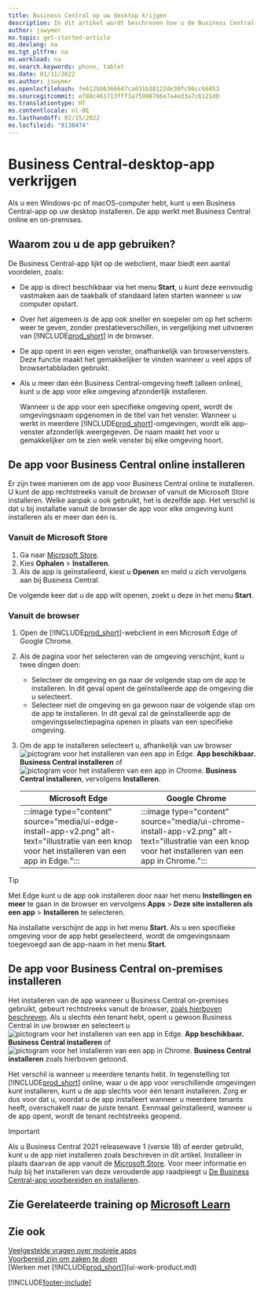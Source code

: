 ```yaml
---
title: Business Central op uw desktop krijgen
description: In dit artikel wordt beschreven hoe u de Business Central-app op een Windows- of MACiOS-desktop kunt krijgen.
author: jswymer
ms.topic: get-started-article
ms.devlang: na
ms.tgt_pltfrm: na
ms.workload: na
ms.search.keywords: phone, tablet
ms.date: 01/11/2022
ms.author: jswymer
ms.openlocfilehash: fe612bb6366647ca031b38122de30fc96cc66853
ms.sourcegitcommit: ef80c461713fff1a75998766e7a4ed3a7c6121d0
ms.translationtype: HT
ms.contentlocale: nl-BE
ms.lasthandoff: 02/15/2022
ms.locfileid: "8130474"
---
```

# <a name="get-business-central-desktop-app"></a>Business Central-desktop-app verkrijgen

Als u een Windows-pc of macOS-computer hebt, kunt u een Business Central-app op uw desktop installeren. De app werkt met Business Central online en on-premises.

## <a name="why-use-the-app"></a>Waarom zou u de app gebruiken?

De Business Central-app lijkt op de webclient, maar biedt een aantal voordelen, zoals:

- De app is direct beschikbaar via het menu **Start**, u kunt deze eenvoudig vastmaken aan de taakbalk of standaard laten starten wanneer u uw computer opstart.
- Over het algemeen is de app ook sneller en soepeler om op het scherm weer te geven, zonder prestatieverschillen, in vergelijking met uitvoeren van [!INCLUDE[prod_short](includes/prod_short.md)] in de browser.
- De app opent in een eigen venster, onafhankelijk van browservensters. Deze functie maakt het gemakkelijker te vinden wanneer u veel apps of browsertabbladen gebruikt.
- Als u meer dan één Business Central-omgeving heeft (alleen online), kunt u de app voor elke omgeving afzonderlijk installeren.

     Wanneer u de app voor een specifieke omgeving opent, wordt de omgevingsnaam opgenomen in de titel van het venster. Wanneer u werkt in meerdere [!INCLUDE[prod_short](includes/prod_short.md)]-omgevingen, wordt elk app-venster afzonderlijk weergegeven. De naam maakt het voor u gemakkelijker om te zien welk venster bij elke omgeving hoort.

## <a name="install-the-app-for-business-central-online"></a>De app voor Business Central online installeren

Er zijn twee manieren om de app voor Business Central online te installeren. U kunt de app rechtstreeks vanuit de browser of vanuit de Microsoft Store installeren. Welke aanpak u ook gebruikt, het is dezelfde app. Het verschil is dat u bij installatie vanuit de browser de app voor elke omgeving kunt installeren als er meer dan één is.

### <a name="from-microsoft-store"></a>Vanuit de Microsoft Store

1. Ga naar [Microsoft Store](https://go.microsoft.com/fwlink/?linkid=2182870).
2. Kies **Ophalen** > **Installeren**. 
3. Als de app is geïnstalleerd, kiest u **Openen** en meld u zich vervolgens aan bij Business Central.

De volgende keer dat u de app wilt openen, zoekt u deze in het menu **Start**.

### <a name="from-the-browser"></a>Vanuit de browser

1. Open de [!INCLUDE[prod_short](includes/prod_short.md)]-webclient in een Microsoft Edge of Google Chrome.

2. Als de pagina voor het selecteren van de omgeving verschijnt, kunt u twee dingen doen:

   - Selecteer de omgeving en ga naar de volgende stap om de app te installeren. In dit geval opent de geïnstalleerde app de omgeving die u selecteert.
   - Selecteer niet de omgeving en ga gewoon naar de volgende stap om de app te installeren. In dit geval zal de geïnstalleerde app de omgevingsselectiepagina openen in plaats van een specifieke omgeving.

3. Om de app te installeren selecteert u, afhankelijk van uw browser ![pictogram voor het installeren van een app in Edge.](media/ui-edge-install-app-icon.png) **App beschikbaar. Business Central installeren** of ![pictogram voor het installeren van een app in Chrome.](media/ui-chrome-install-app-icon.png) **Business Central installeren**, vervolgens **Installeren**.

   | Microsoft Edge | Google Chrome |
   |--|--|
   | :::image type="content" source="media/ui-edge-install-app-v2.png" alt-text="illustratie van een knop voor het installeren van een app in Edge."::: | :::image type="content" source="media/ui-chrome-install-app-v2.png" alt-text="illustratie van een knop voor het installeren van een app in Chrome."::: |

  > [!TIP]
  > Met Edge kunt u de app ook installeren door naar het menu **Instellingen en meer** te gaan in de browser en vervolgens **Apps** > **Deze site installeren als een app** > **Installeren** te selecteren.

Na installatie verschijnt de app in het menu **Start**. Als u een specifieke omgeving voor de app hebt geselecteerd, wordt de omgevingsnaam toegevoegd aan de app-naam in het menu **Start**.

## <a name="install-the-app-for-business-central-on-premises"></a>De app voor Business Central on-premises installeren

Het installeren van de app wanneer u Business Central on-premises gebruikt, gebeurt rechtstreeks vanuit de browser, [zoals hierboven beschreven](#from-the-browser). Als u slechts één tenant hebt, opent u gewoon Business Central in uw browser en selecteert u ![pictogram voor het installeren van een app in Edge.](media/ui-edge-install-app-icon.png) **App beschikbaar. Business Central installeren** of ![pictogram voor het installeren van een app in Chrome.](media/ui-chrome-install-app-icon.png) **Business Central installeren** zoals hierboven getoond.

Het verschil is wanneer u meerdere tenants hebt. In tegenstelling tot [!INCLUDE[prod_short](includes/prod_short.md)] online, waar u de app voor verschillende omgevingen kunt installeren, kunt u de app slechts voor één tenant installeren. Zorg er dus voor dat u, voordat u de app installeert wanneer u meerdere tenants heeft, overschakelt naar de juiste tenant. Eenmaal geïnstalleerd, wanneer u de app opent, wordt de tenant rechtstreeks geopend.

> [!IMPORTANT]
> Als u Business Central 2021 releasewave 1 (versie 18) of eerder gebruikt, kunt u de app niet installeren zoals beschreven in dit artikel. Installeer in plaats daarvan de app vanuit de [Microsoft Store](https://go.microsoft.com/fwlink/?LinkId=734848). Voor meer informatie en hulp bij het installeren van deze verouderde app raadpleegt u [De Business Central-app voorbereiden en installeren](/dynamics365/business-central/dev-itpro/deployment/install-business-central-app).

## <a name="see-related-training-at-microsoft-learn"></a>Zie Gerelateerde training op [Microsoft Learn](/learn/modules/alternative-interfaces-dynamics-365-business-central/index)

## <a name="see-also"></a>Zie ook

[Veelgestelde vragen over mobiele apps](ui-mobile-faq.yml)  
[Voorbereid zijn om zaken te doen](ui-get-ready-business.md)  
[Werken met [!INCLUDE[prod_short](includes/prod_short.md)]](ui-work-product.md)  


[!INCLUDE[footer-include](includes/footer-banner.md)]